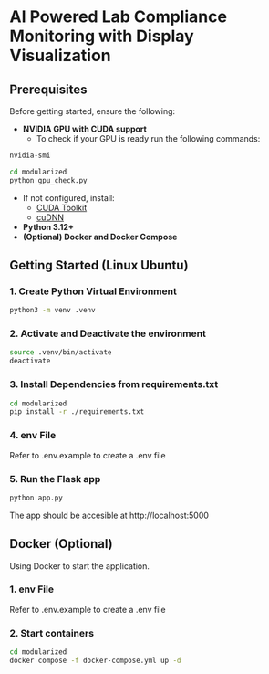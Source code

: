 # AI Powered Lab Compliance Monitoring with Display Visualization

## Prerequisites
Before getting started, ensure the following:

- **NVIDIA GPU with CUDA support**
    - To check if your GPU is ready run the following commands:<br>
```bash
nvidia-smi
```
```bash
cd modularized
python gpu_check.py
```
  - If not configured, install:
      - [CUDA Toolkit](https://developer.nvidia.com/cuda-toolkit-archive)
      - [cuDNN](https://developer.nvidia.com/rdp/cudnn-archive)
- **Python 3.12+**
- **(Optional) Docker and Docker Compose**

## Getting Started (Linux Ubuntu)
### 1. Create Python Virtual Environment
```bash
python3 -m venv .venv
```
### 2. Activate and Deactivate the environment

```bash
source .venv/bin/activate
deactivate
```

### 3. Install Dependencies from requirements.txt

```bash
cd modularized
pip install -r ./requirements.txt
```
### 4. env File
Refer to .env.example to create a .env file

### 5. Run the Flask app
```bat
python app.py
```
The app should be accesible at http://localhost:5000

## Docker (Optional)
Using Docker to start the application.

### 1. env File
Refer to .env.example to create a .env file

### 2. Start containers
```bash
cd modularized
docker compose -f docker-compose.yml up -d
```



